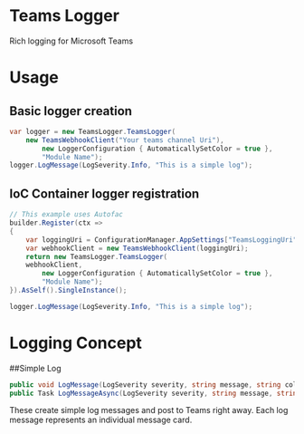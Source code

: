 # Teams Logger

Rich logging for Microsoft Teams

# Usage
## Basic logger creation

```csharp
var logger = new TeamsLogger.TeamsLogger(
	new TeamsWebhookClient("Your teams channel Uri"),
        new LoggerConfiguration { AutomaticallySetColor = true },
        "Module Name");
logger.LogMessage(LogSeverity.Info, "This is a simple log");
```

## IoC Container logger registration

```csharp
// This example uses Autofac
builder.Register(ctx =>
{
    var loggingUri = ConfigurationManager.AppSettings["TeamsLoggingUri"]; // Your teams channel uri
    var webhookClient = new TeamsWebhookClient(loggingUri);
    return new TeamsLogger.TeamsLogger(
	webhookClient,
        new LoggerConfiguration { AutomaticallySetColor = true },
        "Module Name");
}).AsSelf().SingleInstance();

logger.LogMessage(LogSeverity.Info, "This is a simple log");
```

# Logging Concept

##Simple Log

```csharp
public void LogMessage(LogSeverity severity, string message, string color = null);
public Task LogMessageAsync(LogSeverity severity, string message, string color = null);
```

These create simple log messages and post to Teams right away. Each log message represents an individual message card.


